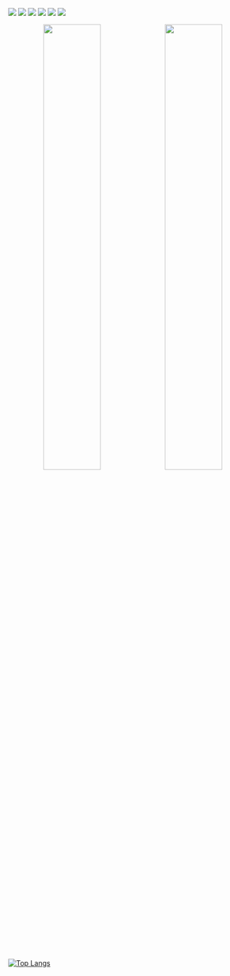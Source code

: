 <p align="left">
  <img src="https://img.shields.io/badge/Python-3776AB?style=for-the-badge&logo=python&logoColor=white"/>
  <img src="https://img.shields.io/badge/Java-007396?style=for-the-badge&logo=java&logoColor=white"/>
  <img src="https://img.shields.io/badge/C-00599C?style=for-the-badge&logo=c&logoColor=white"/>
  <img src="https://img.shields.io/badge/Arduino-00979D?style=for-the-badge&logo=arduino&logoColor=white"/>
  <img src="https://img.shields.io/badge/RaspberryPi-C51A4A?style=for-the-badge&logo=raspberrypi&logoColor=white"/>
  <img src="https://img.shields.io/badge/React-61DAFB?style=for-the-badge&logo=react&logoColor=white"/>
</p>

<p align="center">
  <img src="https://github-readme-stats.vercel.app/api?username=pachir1su&show_icons=true&theme=graywhite" width="48%">
  <img src="https://github-readme-streak-stats.herokuapp.com/?user=pachir1su&theme=graywhite" width="48%">
</p>

[![Top Langs](https://github-readme-stats.vercel.app/api/top-langs/?username=pachir1su)](https://github.com/anuraghazra/github-readme-stats)
